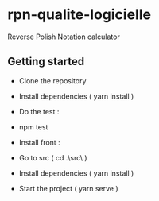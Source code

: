 # rpn-qualite-logicielle

Reverse Polish Notation calculator

## Getting started

- Clone the repository
- Install dependencies ( yarn install )

- Do the test :
- npm test

- Install front :

- Go to src ( cd .\src\ )
- Install dependencies ( yarn install )
- Start the project ( yarn serve )
